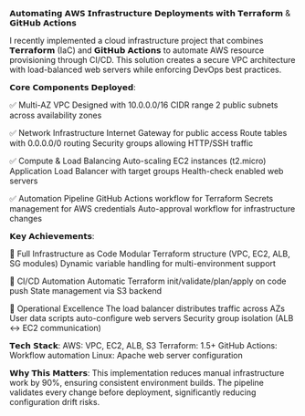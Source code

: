 𝗔𝘂𝘁𝗼𝗺𝗮𝘁𝗶𝗻𝗴 𝗔𝗪𝗦 𝗜𝗻𝗳𝗿𝗮𝘀𝘁𝗿𝘂𝗰𝘁𝘂𝗿𝗲 𝗗𝗲𝗽𝗹𝗼𝘆𝗺𝗲𝗻𝘁𝘀 𝘄𝗶𝘁𝗵 𝗧𝗲𝗿𝗿𝗮𝗳𝗼𝗿𝗺 & 𝗚𝗶𝘁𝗛𝘂𝗯 𝗔𝗰𝘁𝗶𝗼𝗻𝘀

I recently implemented a cloud infrastructure project that combines 𝗧𝗲𝗿𝗿𝗮𝗳𝗼𝗿𝗺 (IaC) and 𝗚𝗶𝘁𝗛𝘂𝗯 𝗔𝗰𝘁𝗶𝗼𝗻𝘀 to automate AWS resource provisioning through CI/CD. This solution creates a secure VPC architecture with load-balanced web servers while enforcing DevOps best practices.

𝗖𝗼𝗿𝗲 𝗖𝗼𝗺𝗽𝗼𝗻𝗲𝗻𝘁𝘀 𝗗𝗲𝗽𝗹𝗼𝘆𝗲𝗱:

✅ Multi-AZ VPC
    Designed with 10.0.0.0/16 CIDR range
    2 public subnets across availability zones

✅ Network Infrastructure
    Internet Gateway for public access
    Route tables with 0.0.0.0/0 routing
    Security groups allowing HTTP/SSH traffic

✅ Compute & Load Balancing
    Auto-scaling EC2 instances (t2.micro)
    Application Load Balancer with target groups
    Health-check enabled web servers

✅ Automation Pipeline
    GitHub Actions workflow for Terraform
    Secrets management for AWS credentials
    Auto-approval workflow for infrastructure changes

𝗞𝗲𝘆 𝗔𝗰𝗵𝗶𝗲𝘃𝗲𝗺𝗲𝗻𝘁𝘀:

🔹 Full Infrastructure as Code
    Modular Terraform structure (VPC, EC2, ALB, SG modules)
    Dynamic variable handling for multi-environment support

🔹 CI/CD Automation
    Automatic Terraform init/validate/plan/apply on code push
    State management via S3 backend

🔹 Operational Excellence
    The load balancer distributes traffic across AZs
    User data scripts auto-configure web servers
    Security group isolation (ALB ↔ EC2 communication)

𝗧𝗲𝗰𝗵 𝗦𝘁𝗮𝗰𝗸:
    AWS: VPC, EC2, ALB, S3
    Terraform: 1.5+
    GitHub Actions: Workflow automation
    Linux: Apache web server configuration

𝗪𝗵𝘆 𝗧𝗵𝗶𝘀 𝗠𝗮𝘁𝘁𝗲𝗿𝘀:
This implementation reduces manual infrastructure work by 90%, ensuring consistent environment builds. The pipeline validates every change before deployment, significantly reducing configuration drift risks.
